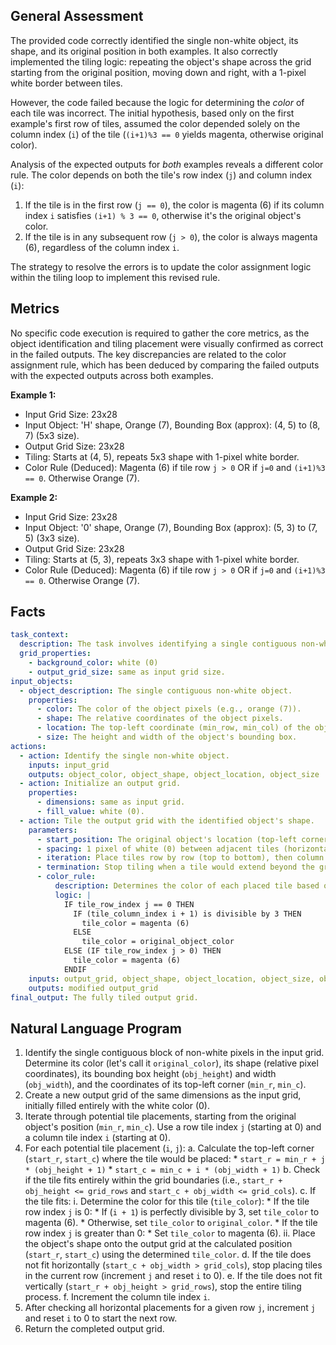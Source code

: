 ## General Assessment

The provided code correctly identified the single non-white object, its shape, and its original position in both examples. It also correctly implemented the tiling logic: repeating the object's shape across the grid starting from the original position, moving down and right, with a 1-pixel white border between tiles.

However, the code failed because the logic for determining the *color* of each tile was incorrect. The initial hypothesis, based only on the first example's first row of tiles, assumed the color depended solely on the column index (`i`) of the tile (`(i+1)%3 == 0` yields magenta, otherwise original color).

Analysis of the expected outputs for *both* examples reveals a different color rule. The color depends on both the tile's row index (`j`) and column index (`i`):
1.  If the tile is in the first row (`j == 0`), the color is magenta (6) if its column index `i` satisfies `(i+1) % 3 == 0`, otherwise it's the original object's color.
2.  If the tile is in any subsequent row (`j > 0`), the color is always magenta (6), regardless of the column index `i`.

The strategy to resolve the errors is to update the color assignment logic within the tiling loop to implement this revised rule.

## Metrics

No specific code execution is required to gather the core metrics, as the object identification and tiling placement were visually confirmed as correct in the failed outputs. The key discrepancies are related to the color assignment rule, which has been deduced by comparing the failed outputs with the expected outputs across both examples.

**Example 1:**
*   Input Grid Size: 23x28
*   Input Object: 'H' shape, Orange (7), Bounding Box (approx): (4, 5) to (8, 7) (5x3 size).
*   Output Grid Size: 23x28
*   Tiling: Starts at (4, 5), repeats 5x3 shape with 1-pixel white border.
*   Color Rule (Deduced): Magenta (6) if tile row `j > 0` OR if `j=0` and `(i+1)%3 == 0`. Otherwise Orange (7).

**Example 2:**
*   Input Grid Size: 23x28
*   Input Object: '0' shape, Orange (7), Bounding Box (approx): (5, 3) to (7, 5) (3x3 size).
*   Output Grid Size: 23x28
*   Tiling: Starts at (5, 3), repeats 3x3 shape with 1-pixel white border.
*   Color Rule (Deduced): Magenta (6) if tile row `j > 0` OR if `j=0` and `(i+1)%3 == 0`. Otherwise Orange (7).

## Facts


```yaml
task_context:
  description: The task involves identifying a single contiguous non-white object in the input grid and using its shape as a tile to fill the output grid.
  grid_properties:
    - background_color: white (0)
    - output_grid_size: same as input grid size.
input_objects:
  - object_description: The single contiguous non-white object.
    properties:
      - color: The color of the object pixels (e.g., orange (7)).
      - shape: The relative coordinates of the object pixels.
      - location: The top-left coordinate (min_row, min_col) of the object's bounding box.
      - size: The height and width of the object's bounding box.
actions:
  - action: Identify the single non-white object.
    inputs: input_grid
    outputs: object_color, object_shape, object_location, object_size
  - action: Initialize an output grid.
    properties:
      - dimensions: same as input grid.
      - fill_value: white (0).
  - action: Tile the output grid with the identified object's shape.
    parameters:
      - start_position: The original object's location (top-left corner).
      - spacing: 1 pixel of white (0) between adjacent tiles (horizontally and vertically).
      - iteration: Place tiles row by row (top to bottom), then column by column (left to right) within each row. Tile indices (i, j) are 0-based, representing column and row respectively.
      - termination: Stop tiling when a tile would extend beyond the grid boundaries.
      - color_rule:
          description: Determines the color of each placed tile based on its tile indices (i, j) and the original object's color.
          logic: |
            IF tile_row_index j == 0 THEN
              IF (tile_column_index i + 1) is divisible by 3 THEN
                tile_color = magenta (6)
              ELSE
                tile_color = original_object_color
            ELSE (IF tile_row_index j > 0) THEN
              tile_color = magenta (6)
            ENDIF
    inputs: output_grid, object_shape, object_location, object_size, object_color
    outputs: modified output_grid
final_output: The fully tiled output grid.
```


## Natural Language Program

1.  Identify the single contiguous block of non-white pixels in the input grid. Determine its color (let's call it `original_color`), its shape (relative pixel coordinates), its bounding box height (`obj_height`) and width (`obj_width`), and the coordinates of its top-left corner (`min_r`, `min_c`).
2.  Create a new output grid of the same dimensions as the input grid, initially filled entirely with the white color (0).
3.  Iterate through potential tile placements, starting from the original object's position (`min_r`, `min_c`). Use a row tile index `j` (starting at 0) and a column tile index `i` (starting at 0).
4.  For each potential tile placement (`i`, `j`):
    a.  Calculate the top-left corner (`start_r`, `start_c`) where the tile would be placed:
        *   `start_r = min_r + j * (obj_height + 1)`
        *   `start_c = min_c + i * (obj_width + 1)`
    b.  Check if the tile fits entirely within the grid boundaries (i.e., `start_r + obj_height <= grid_rows` and `start_c + obj_width <= grid_cols`).
    c.  If the tile fits:
        i.  Determine the color for this tile (`tile_color`):
            *   If the tile row index `j` is 0:
                *   If (`i + 1`) is perfectly divisible by 3, set `tile_color` to magenta (6).
                *   Otherwise, set `tile_color` to `original_color`.
            *   If the tile row index `j` is greater than 0:
                *   Set `tile_color` to magenta (6).
        ii. Place the object's shape onto the output grid at the calculated position (`start_r`, `start_c`) using the determined `tile_color`.
    d.  If the tile does not fit horizontally (`start_c + obj_width > grid_cols`), stop placing tiles in the current row (increment `j` and reset `i` to 0).
    e.  If the tile does not fit vertically (`start_r + obj_height > grid_rows`), stop the entire tiling process.
    f.  Increment the column tile index `i`.
5.  After checking all horizontal placements for a given row `j`, increment `j` and reset `i` to 0 to start the next row.
6.  Return the completed output grid.